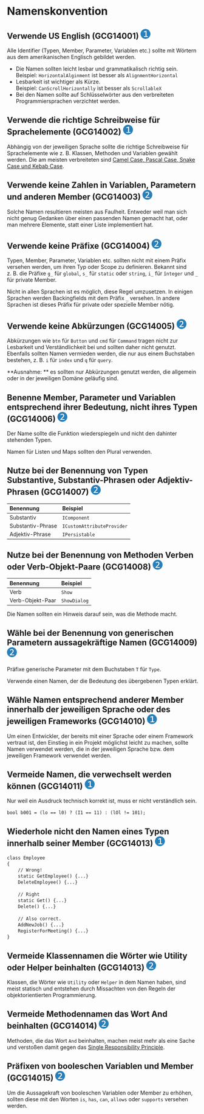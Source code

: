 # Namenskonvention

## Verwende US English (GCG14001) <img src="/img/1.png" alt="recommendation level 1" />
Alle Identifier (Typen, Member, Parameter, Variablen etc.) sollte mit Wörtern aus
dem amerikanischen Englisch gebildet werden.

- Die Namen sollten leicht lesbar und grammatikalisch richtig sein.  
  Beispiel: `HorizontalAlginment` ist besser als `AlignmentHorizontal`
- Lesbarkeit ist wichtiger als Kürze.  
  Beispiel: `CanScrollHorizontally` ist besser als `ScrollableX`
- Bei den Namen sollte auf Schlüsselwörter aus den verbreiteten
  Programmiersprachen verzichtet werden.

## Verwende die richtige Schreibweise für Sprachelemente (GCG14002) <img src="/img/1.png" alt="recommendation level 1" />
Abhängig von der jeweiligen Sprache sollte die richtige Schreibweise für
Sprachelemente wie z. B. Klassen, Methoden und Variablen gewählt werden.
Die am meisten verbreiteten sind
[Camel Case, Pascal Case, Snake Case und Kebab Case][letter-case].

## Verwende keine Zahlen in Variablen, Parametern und anderen Member (GCG14003) <img src="/img/2.png" alt="recommendation level 2" />
Solche Namen resultieren meisten aus Faulheit. Entweder weil man sich nicht
genug Gedanken über einen passenden Namen gemacht hat, oder man mehrere
Elemente, statt einer Liste implementiert hat.

## Verwende keine Präfixe (GCG14004) <img src="/img/2.png" alt="recommendation level 2" />
Typen, Member, Parameter, Variablen etc. sollten nicht mit einem Präfix versehen
werden, um ihren Typ oder Scope zu definieren. Bekannt sind z. B. die Präfixe
`g_` für `global`, `s_` für `static` oder `string`, `i_` für `înteger` und `_`
für private Member.

Nicht in allen Sprachen ist es möglich, diese Regel umzusetzen. In einigen
Sprachen werden Backingfields mit dem Präfix `_` versehen. In andere Sprachen
ist dieses Präfix für private oder spezielle Member nötig.

## Verwende keine Abkürzungen (GCG14005) <img src="/img/2.png" alt="recommendation level 2" />
Abkürzungen wie `btn` für `Button` und `cmd` für `Command` tragen nicht zur
Lesbarkeit und Verständlichkeit bei und sollten daher nicht genutzt. Ebenfalls
sollten Namen vermieden werden, die nur aus einem Buchstaben bestehen, z. B.
`i` für `index` und `q` für `query`.

**Ausnahme: ** es sollten nur Abkürzungen genutzt werden, die allgemein oder in
der jeweiligen Domäne geläufig sind.

## Benenne Member, Parameter und Variablen entsprechend ihrer Bedeutung, nicht ihres Typen (GCG14006) <img src="/img/2.png" alt="recommendation level 2" />
Der Name sollte die Funktion wiederspiegeln und nicht den dahinter stehenden
Typen.

Namen für Listen und Maps sollten den Plural verwenden.

## Nutze bei der Benennung von Typen Substantive, Substantiv-Phrasen oder Adjektiv-Phrasen (GCG14007) <img src="/img/2.png" alt="recommendation level 2" />
Benennung|Beispiel
:--|:---
Substantiv|`IComponent`
Substantiv-Phrase|`ICustomAttributeProvider`
Adjektiv-Phrase|`IPersistable`

## Nutze bei der Benennung von Methoden Verben oder Verb-Objekt-Paare (GCG14008) <img src="/img/2.png" alt="recommendation level 2" />
Benennung|Beispiel
:--|:---
Verb|`Show`
Verb-Objekt-Paar|`ShowDialog`

Die Namen sollten ein Hinweis darauf sein, was die Methode macht.

## Wähle bei der Benennung von generischen Parametern aussagekräftige Namen (GCG14009) <img src="/img/2.png" alt="recommendation level 2" />
Präfixe generische Parameter mit dem Buchstaben `T` für `Type`.

Verwende einen Namen, der die Bedeutung des übergebenen Typen erklärt.

## Wähle Namen entsprechend anderer Member innerhalb der jeweiligen Sprache oder des jeweiligen Frameworks (GCG14010) <img src="/img/1.png" alt="recommendation level 1" />
Um einen Entwickler, der bereits mit einer Sprache oder einem Framework vertraut
ist, den Einstieg in ein Projekt möglichst leicht zu machen, sollte Namen
verwendet werden, die in der jeweiligen Sprache bzw. dem jeweiligen Framework
verwendet werden.

## Vermeide Namen, die verwechselt werden können (GCG14011) <img src="/img/1.png" alt="recommendation level 1" />
Nur weil ein Ausdruck technisch korrekt ist, muss er nicht verständlich sein.
```
bool b001 = (lo == l0) ? (I1 == 11) : (lOl != 101);
```

## Wiederhole nicht den Namen eines Typen innerhalb seiner Member (GCG14013) <img src="/img/1.png" alt="recommendation level 1" />
```
class Employee
{
    // Wrong!
    static GetEmployee() {...}
    DeleteEmployee() {...}

    // Right
    static Get() {...}
    Delete() {...}

    // Also correct.
    AddNewJob() {...}
    RegisterForMeeting() {...}
}
```

## Vermeide Klassennamen die Wörter wie Utility oder Helper beinhalten (GCG14013) <img src="/img/2.png" alt="recommendation level 2" />
Klassen, die Wörter wie `Utility` oder `Helper` in dem Namen haben, sind meist
statisch und entstehen durch Missachten von den Regeln der objektorientierten
Programmierung.

## Vermeide Methodennamen das Wort And beinhalten (GCG14014) <img src="/img/2.png" alt="recommendation level 2" />
Methoden, die das Wort `And` beinhalten, machen meist mehr als eine Sache und
verstoßen damit gegen das [Single Responsibility Principle][srp].

## Präfixen von booleschen Variablen und Member (GCG14015) <img src="/img/2.png" alt="recommendation level 2" />
Um die Aussagekraft von booleschen Variablen oder Member zu erhöhen, sollten
diese mit den Worten `is`, `has`, `can`, `allows` oder `supports` versehen
werden.

[letter-case]: https://en.wikipedia.org/wiki/Letter_case#Special_case_styles
[srp]: https://en.wikipedia.org/wiki/Single-responsibility_principle
